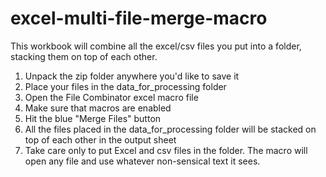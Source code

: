 # excel-multi-file-merge-macro
This workbook will combine all the excel/csv files you put into a folder, stacking them on top of each other.

1. Unpack the zip folder anywhere you'd like to save it
1. Place your files in the data_for_processing folder 
1. Open the File Combinator excel macro file
1. Make sure that macros are enabled
1. Hit the blue "Merge Files" button
1. All the files placed in the data_for_processing folder will be stacked on top of each other in the output sheet
  1. Take care only to put Excel and csv files in the folder.  The macro will open any file and use whatever non-sensical text it sees.
